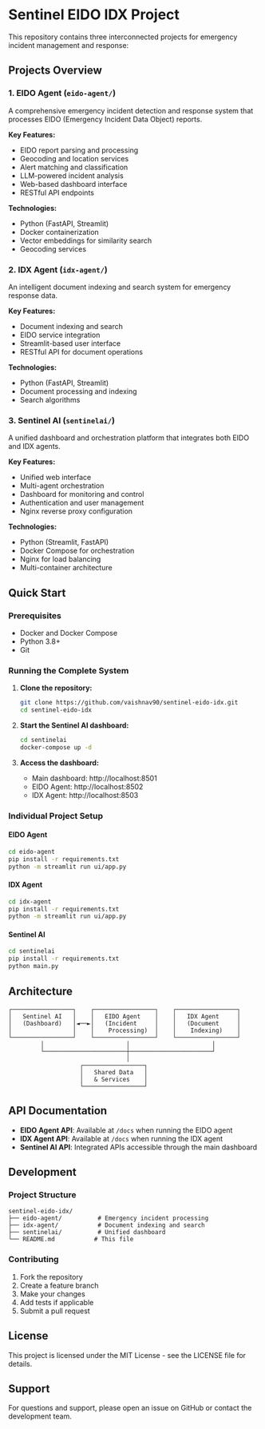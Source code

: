 # Sentinel EIDO IDX Project

This repository contains three interconnected projects for emergency incident management and response:

## Projects Overview

### 1. EIDO Agent (`eido-agent/`)
A comprehensive emergency incident detection and response system that processes EIDO (Emergency Incident Data Object) reports.

**Key Features:**
- EIDO report parsing and processing
- Geocoding and location services
- Alert matching and classification
- LLM-powered incident analysis
- Web-based dashboard interface
- RESTful API endpoints

**Technologies:**
- Python (FastAPI, Streamlit)
- Docker containerization
- Vector embeddings for similarity search
- Geocoding services

### 2. IDX Agent (`idx-agent/`)
An intelligent document indexing and search system for emergency response data.

**Key Features:**
- Document indexing and search
- EIDO service integration
- Streamlit-based user interface
- RESTful API for document operations

**Technologies:**
- Python (FastAPI, Streamlit)
- Document processing and indexing
- Search algorithms

### 3. Sentinel AI (`sentinelai/`)
A unified dashboard and orchestration platform that integrates both EIDO and IDX agents.

**Key Features:**
- Unified web interface
- Multi-agent orchestration
- Dashboard for monitoring and control
- Authentication and user management
- Nginx reverse proxy configuration

**Technologies:**
- Python (Streamlit, FastAPI)
- Docker Compose for orchestration
- Nginx for load balancing
- Multi-container architecture

## Quick Start

### Prerequisites
- Docker and Docker Compose
- Python 3.8+
- Git

### Running the Complete System

1. **Clone the repository:**
   ```bash
   git clone https://github.com/vaishnav90/sentinel-eido-idx.git
   cd sentinel-eido-idx
   ```

2. **Start the Sentinel AI dashboard:**
   ```bash
   cd sentinelai
   docker-compose up -d
   ```

3. **Access the dashboard:**
   - Main dashboard: http://localhost:8501
   - EIDO Agent: http://localhost:8502
   - IDX Agent: http://localhost:8503

### Individual Project Setup

#### EIDO Agent
```bash
cd eido-agent
pip install -r requirements.txt
python -m streamlit run ui/app.py
```

#### IDX Agent
```bash
cd idx-agent
pip install -r requirements.txt
python -m streamlit run ui/app.py
```

#### Sentinel AI
```bash
cd sentinelai
pip install -r requirements.txt
python main.py
```

## Architecture

```
┌─────────────────┐    ┌─────────────────┐    ┌─────────────────┐
│   Sentinel AI   │    │   EIDO Agent    │    │   IDX Agent     │
│   (Dashboard)   │◄──►│   (Incident     │    │   (Document     │
│                 │    │    Processing)  │    │    Indexing)    │
└─────────────────┘    └─────────────────┘    └─────────────────┘
         │                       │                       │
         └───────────────────────┼───────────────────────┘
                                 │
                    ┌─────────────────┐
                    │   Shared Data   │
                    │   & Services    │
                    └─────────────────┘
```

## API Documentation

- **EIDO Agent API**: Available at `/docs` when running the EIDO agent
- **IDX Agent API**: Available at `/docs` when running the IDX agent
- **Sentinel AI API**: Integrated APIs accessible through the main dashboard

## Development

### Project Structure
```
sentinel-eido-idx/
├── eido-agent/          # Emergency incident processing
├── idx-agent/           # Document indexing and search
├── sentinelai/          # Unified dashboard
└── README.md           # This file
```

### Contributing
1. Fork the repository
2. Create a feature branch
3. Make your changes
4. Add tests if applicable
5. Submit a pull request

## License

This project is licensed under the MIT License - see the LICENSE file for details.

## Support

For questions and support, please open an issue on GitHub or contact the development team. 
